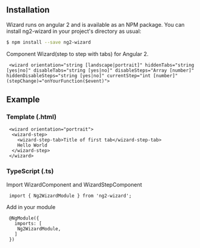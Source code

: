 ## Installation

Wizard runs on angular 2 and is available as an NPM package. You can install ng2-wizard
in your project's directory as usual:

```bash
$ npm install --save ng2-wizard
```

Component Wizard(step to step with tabs) for Angular 2.
```
 <wizard orientation="string [landscape|portrait]" hiddenTabs="string [yes|no]" disableTabs="string [yes|no]" disableSteps="Array [number]" hiddenDisableSteps="string [yes|no]" currentStep="int [number]" (stepChange)="onYourFunction($event)">
```

## Example
### Template (.html)
```
 <wizard orientation="portrait">
  <wizard-step>
    <wizard-step-tab>Title of first tab</wizard-step-tab>
    Hello World
  </wizard-step>
 </wizard>
```
### TypeScript (.ts)
Import WizardComponent and WizardStepComponent
```
 import { Ng2WizardModule } from 'ng2-wizard';
```

Add in your module
```
 @NgModule({   
   imports: [
    Ng2WizardModule,
   ]
 })
```
